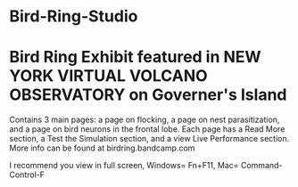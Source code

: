 # Bird-Ring-Studio
# Bird Ring Exhibit featured in NEW YORK VIRTUAL VOLCANO OBSERVATORY on Governer's Island
Contains 3 main pages: a page on flocking, a page on nest parasitization, and a page on bird neurons in the frontal lobe. Each page has a Read More section, a Test the Simulation section, and a view Live Performance section. More info can be found at birdring.bandcamp.com

I recommend you view in full screen, Windows= Fn+F11, Mac= Command-Control-F
